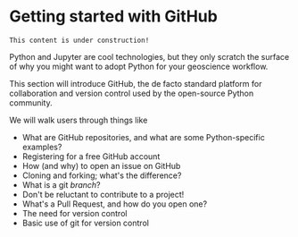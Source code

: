 # Getting started with GitHub

```{note}
This content is under construction!
```

Python and Jupyter are cool technologies, but they only scratch the surface of why you might want to adopt Python for your geoscience workflow.

This section will introduce GitHub, the de facto standard platform for collaboration and version control used by the open-source Python community.

We will walk users through things like

- What are GitHub repositories, and what are some Python-specific examples?
- Registering for a free GitHub account
- How (and why) to open an issue on GitHub
- Cloning and forking; what's the difference?
- What is a git _branch_?
- Don't be reluctant to contribute to a project!
- What's a Pull Request, and how do you open one?
- The need for version control
- Basic use of git for version control
